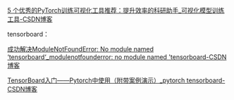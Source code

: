 [5 个优秀的PyTorch训练可视化工具推荐：提升效率的科研助手_可视化模型训练工具-CSDN博客](https://blog.csdn.net/python12345_/article/details/145306145)

tensorboard：

[成功解决ModuleNotFoundError: No module named ‘tensorboard‘_modulenotfounderror: no module named 'tensorboard-CSDN博客](https://blog.csdn.net/qq_41813454/article/details/136284894)

[TensorBoard入门——Pytorch中使用（附带案例演示）_pytorch tensorboard-CSDN博客](https://blog.csdn.net/m0_61878383/article/details/136552258)